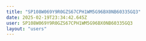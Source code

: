 ```yaml
---
title: "SP108W069Y9R0GZS67CPH1WM5G96BX0NB60335GQ3"
date: 2025-02-19T23:34:42.645Z
user: SP108W069Y9R0GZS67CPH1WM5G96BX0NB60335GQ3
layout: "users"
---
```

    
